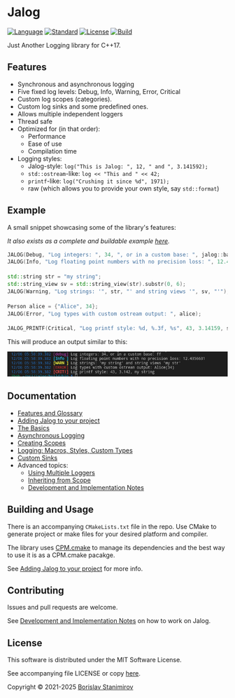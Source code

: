 # Jalog

[![Language](https://img.shields.io/badge/language-C++-blue.svg)](https://isocpp.org/) [![Standard](https://img.shields.io/badge/C%2B%2B-17-blue.svg)](https://en.wikipedia.org/wiki/C%2B%2B#Standardization) [![License](https://img.shields.io/badge/license-MIT-blue.svg)](https://opensource.org/licenses/MIT) [![Build](https://github.com/iboB/jalog/actions/workflows/build.yml/badge.svg)](https://github.com/iboB/jalog/actions/workflows/build.yml)

Just Another Logging library for C++17.

## Features

* Synchronous and asynchronous logging
* Five fixed log levels: Debug, Info, Warning, Error, Critical
* Custom log scopes (categories).
* Custom log sinks and some predefined ones.
* Allows multiple independent loggers
* Thread safe
* Optimized for (in that order):
    * Performance
    * Ease of use
    * Compilation time
* Logging styles:
    * Jalog-style: `log("This is Jalog: ", 12, " and ", 3.141592);`
    * `std::ostream`-like: `log << "This and " << 42;`
    * `printf`-like: `log("Crushing it since %d", 1971);`
    * raw (which allows you to provide your own style, say `std::format`)

## Example

A small snippet showcasing some of the library's features:

*It also exists as a complete and buildable example [here](example/e-BasicShowcase.cpp).*

```c++
JALOG(Debug, "Log integers: ", 34, ", or in a custom base: ", jalog::base<16>(255));
JALOG(Info, "Log floating point numbers with no precision loss: ", 12.4356631);

std::string str = "my string";
std::string_view sv = std::string_view(str).substr(0, 6);
JALOG(Warning, "Log strings: '", str, "' and string views '", sv, "'");

Person alice = {"Alice", 34};
JALOG(Error, "Log types with custom ostream output: ", alice);

JALOG_PRINTF(Critical, "Log printf style: %d, %.3f, %s", 43, 3.14159, str.c_str());
```

This will produce an output similar to this:

![Screeshot](doc/showcase-screen.png)

## Documentation

* [Features and Glossary](doc/features.md)
* [Adding Jalog to your project](doc/how-to-add.md)
* [The Basics](doc/basics.md)
* [Asynchronous Logging](doc/async.md)
* [Creating Scopes](doc/creating-scopes.md)
* [Logging: Macros, Styles, Custom Types](doc/logging.md)
* [Custom Sinks](doc/custom-sinks.md)
* Advanced topics:
    * [Using Multiple Loggers](doc/multiple-loggers.md)
    * [Inheriting from Scope](doc/inherit-scope.md)
    * [Development and Implementation Notes](doc/dev.md)

## Building and Usage

There is an accompanying `CMakeLists.txt` file in the repo. Use CMake to generate project or make files for your desired platform and compiler.

The library uses [CPM.cmake](https://github.com/cpm-cmake/CPM.cmake) to manage its dependencies and the best way to use it is as a CPM.cmake pacakge.

See [Adding Jalog to your project](doc/how-to-add.md) for more info.

## Contributing

Issues and pull requests are welcome.

See [Development and Implementation Notes](doc/dev.md) on how to work on Jalog.

## License

This software is distributed under the MIT Software License.

See accompanying file LICENSE or copy [here](https://opensource.org/licenses/MIT).

Copyright &copy; 2021-2025 [Borislav Stanimirov](http://github.com/iboB)
